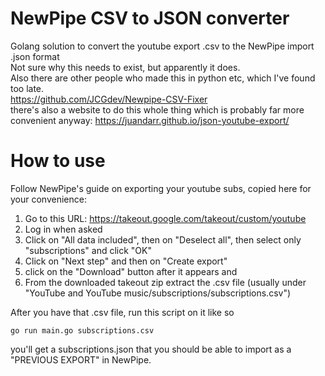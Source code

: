 # NewPipe CSV to JSON converter

Golang solution to convert the youtube export .csv to the NewPipe import .json format  
Not sure why this needs to exist, but apparently it does.  
Also there are other people who made this in python etc, which I've found too late.   
https://github.com/JCGdev/Newpipe-CSV-Fixer   
there's also a website to do this whole thing which is probably far more convenient anyway:
https://juandarr.github.io/json-youtube-export/

# How to use

Follow NewPipe's guide on exporting your youtube subs, copied here for your convenience:

1. Go to this URL: https://takeout.google.com/takeout/custom/youtube
2. Log in when asked
3. Click on "All data included", then on "Deselect all", then select only "subscriptions" and click "OK"
4. Click on "Next step" and then on "Create export"
5. click on the "Download" button after it appears and
6. From the downloaded takeout zip extract the .csv file (usually under "YouTube and YouTube music/subscriptions/subscriptions.csv")

After you have that .csv file, run this script on it like so
```
go run main.go subscriptions.csv
```

you'll get a subscriptions.json that you should be able to import as a "PREVIOUS EXPORT" in NewPipe.
